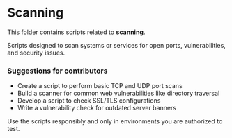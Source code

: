 # Scanning

This folder contains scripts related to **scanning**.

Scripts designed to scan systems or services for open ports, vulnerabilities, and security issues.

### Suggestions for contributors
- Create a script to perform basic TCP and UDP port scans
- Build a scanner for common web vulnerabilities like directory traversal
- Develop a script to check SSL/TLS configurations
- Write a vulnerability check for outdated server banners

Use the scripts responsibly and only in environments you are authorized to test.
